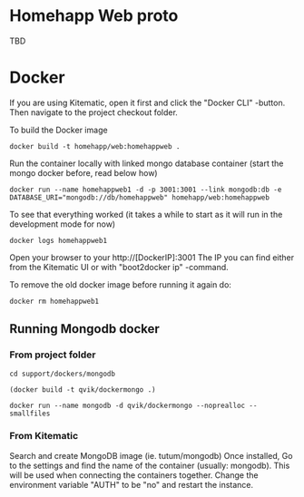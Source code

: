 # Homehapp Web proto

TBD

# Docker

If you are using Kitematic, open it first and click the "Docker CLI" -button. Then navigate to the project checkout folder.

To build the Docker image

    docker build -t homehapp/web:homehappweb .

Run the container locally with linked mongo database container (start the mongo docker before, read below how)

    docker run --name homehappweb1 -d -p 3001:3001 --link mongodb:db -e DATABASE_URI="mongodb://db/homehappweb" homehapp/web:homehappweb

To see that everything worked (it takes a while to start as it will run in the development mode for now)

    docker logs homehappweb1

Open your browser to your http://[DockerIP]:3001
The IP you can find either from the Kitematic UI or with "boot2docker ip" -command.

To remove the old docker image before running it again do:

    docker rm homehappweb1

## Running Mongodb docker

### From project folder

    cd support/dockers/mongodb

    (docker build -t qvik/dockermongo .)

    docker run --name mongodb -d qvik/dockermongo --noprealloc --smallfiles

### From Kitematic

Search and create MongoDB image (ie. tutum/mongodb)
Once installed, Go to the settings and find the name of the container (usually: mongodb). This will be used when connecting the containers together.
Change the environment variable "AUTH" to be "no" and restart the instance.
